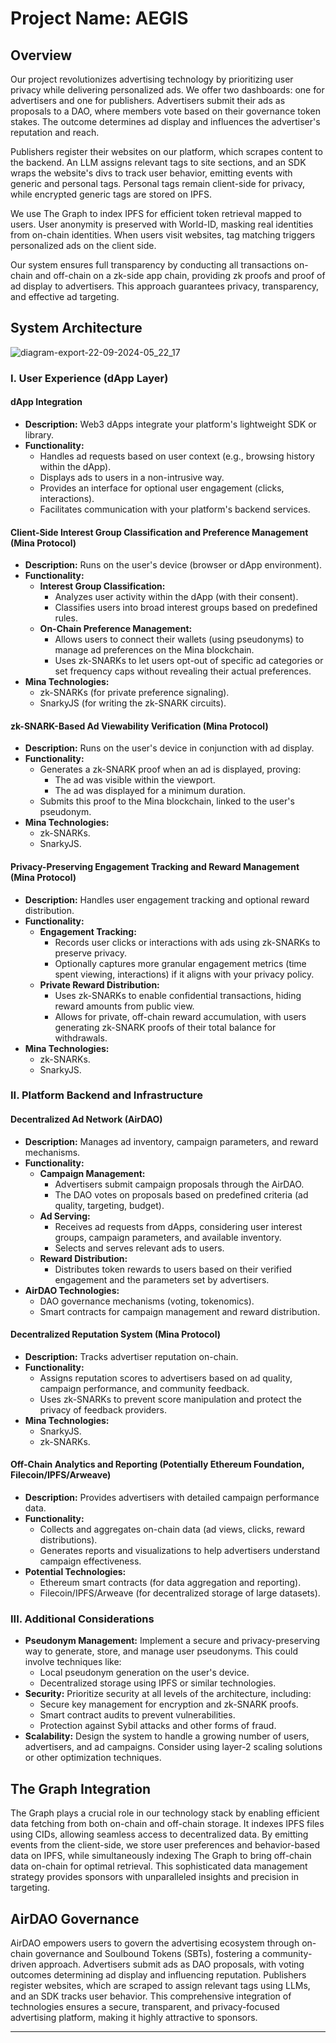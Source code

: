# Project Name: AEGIS

## Overview

Our project revolutionizes advertising technology by prioritizing user privacy while delivering personalized ads. We offer two dashboards: one for advertisers and one for publishers. Advertisers submit their ads as proposals to a DAO, where members vote based on their governance token stakes. The outcome determines ad display and influences the advertiser's reputation and reach.

Publishers register their websites on our platform, which scrapes content to the backend. An LLM assigns relevant tags to site sections, and an SDK wraps the website's divs to track user behavior, emitting events with generic and personal tags. Personal tags remain client-side for privacy, while encrypted generic tags are stored on IPFS.

We use The Graph to index IPFS for efficient token retrieval mapped to users. User anonymity is preserved with World-ID, masking real identities from on-chain identities. When users visit websites, tag matching triggers personalized ads on the client side.

Our system ensures full transparency by conducting all transactions on-chain and off-chain on a zk-side app chain, providing zk proofs and proof of ad display to advertisers. This approach guarantees privacy, transparency, and effective ad targeting.

## System Architecture
![diagram-export-22-09-2024-05_22_17](https://github.com/user-attachments/assets/81f7fa24-fea8-4f89-8f95-595b431a80b8)


### I. User Experience (dApp Layer)

#### dApp Integration
- **Description:** Web3 dApps integrate your platform's lightweight SDK or library.
- **Functionality:**
  - Handles ad requests based on user context (e.g., browsing history within the dApp).
  - Displays ads to users in a non-intrusive way.
  - Provides an interface for optional user engagement (clicks, interactions).
  - Facilitates communication with your platform's backend services.

#### Client-Side Interest Group Classification and Preference Management (Mina Protocol)
- **Description:** Runs on the user's device (browser or dApp environment).
- **Functionality:**
  - **Interest Group Classification:**
    - Analyzes user activity within the dApp (with their consent).
    - Classifies users into broad interest groups based on predefined rules.
  - **On-Chain Preference Management:**
    - Allows users to connect their wallets (using pseudonyms) to manage ad preferences on the Mina blockchain.
    - Uses zk-SNARKs to let users opt-out of specific ad categories or set frequency caps without revealing their actual preferences.
- **Mina Technologies:**
  - zk-SNARKs (for private preference signaling).
  - SnarkyJS (for writing the zk-SNARK circuits).

#### zk-SNARK-Based Ad Viewability Verification (Mina Protocol)
- **Description:** Runs on the user's device in conjunction with ad display.
- **Functionality:**
  - Generates a zk-SNARK proof when an ad is displayed, proving:
    - The ad was visible within the viewport.
    - The ad was displayed for a minimum duration.
  - Submits this proof to the Mina blockchain, linked to the user's pseudonym.
- **Mina Technologies:**
  - zk-SNARKs.
  - SnarkyJS.

#### Privacy-Preserving Engagement Tracking and Reward Management (Mina Protocol)
- **Description:** Handles user engagement tracking and optional reward distribution.
- **Functionality:**
  - **Engagement Tracking:**
    - Records user clicks or interactions with ads using zk-SNARKs to preserve privacy.
    - Optionally captures more granular engagement metrics (time spent viewing, interactions) if it aligns with your privacy policy.
  - **Private Reward Distribution:**
    - Uses zk-SNARKs to enable confidential transactions, hiding reward amounts from public view.
    - Allows for private, off-chain reward accumulation, with users generating zk-SNARK proofs of their total balance for withdrawals.
- **Mina Technologies:**
  - zk-SNARKs.
  - SnarkyJS.

### II. Platform Backend and Infrastructure

#### Decentralized Ad Network (AirDAO)
- **Description:** Manages ad inventory, campaign parameters, and reward mechanisms.
- **Functionality:**
  - **Campaign Management:**
    - Advertisers submit campaign proposals through the AirDAO.
    - The DAO votes on proposals based on predefined criteria (ad quality, targeting, budget).
  - **Ad Serving:**
    - Receives ad requests from dApps, considering user interest groups, campaign parameters, and available inventory.
    - Selects and serves relevant ads to users.
  - **Reward Distribution:**
    - Distributes token rewards to users based on their verified engagement and the parameters set by advertisers.
- **AirDAO Technologies:**
  - DAO governance mechanisms (voting, tokenomics).
  - Smart contracts for campaign management and reward distribution.

#### Decentralized Reputation System (Mina Protocol)
- **Description:** Tracks advertiser reputation on-chain.
- **Functionality:**
  - Assigns reputation scores to advertisers based on ad quality, campaign performance, and community feedback.
  - Uses zk-SNARKs to prevent score manipulation and protect the privacy of feedback providers.
- **Mina Technologies:**
  - SnarkyJS.
  - zk-SNARKs.

#### Off-Chain Analytics and Reporting (Potentially Ethereum Foundation, Filecoin/IPFS/Arweave)
- **Description:** Provides advertisers with detailed campaign performance data.
- **Functionality:**
  - Collects and aggregates on-chain data (ad views, clicks, reward distributions).
  - Generates reports and visualizations to help advertisers understand campaign effectiveness.
- **Potential Technologies:**
  - Ethereum smart contracts (for data aggregation and reporting).
  - Filecoin/IPFS/Arweave (for decentralized storage of large datasets).

### III. Additional Considerations

- **Pseudonym Management:** Implement a secure and privacy-preserving way to generate, store, and manage user pseudonyms. This could involve techniques like:
  - Local pseudonym generation on the user's device.
  - Decentralized storage using IPFS or similar technologies.
- **Security:** Prioritize security at all levels of the architecture, including:
  - Secure key management for encryption and zk-SNARK proofs.
  - Smart contract audits to prevent vulnerabilities.
  - Protection against Sybil attacks and other forms of fraud.
- **Scalability:** Design the system to handle a growing number of users, advertisers, and ad campaigns. Consider using layer-2 scaling solutions or other optimization techniques.

## The Graph Integration

The Graph plays a crucial role in our technology stack by enabling efficient data fetching from both on-chain and off-chain storage. It indexes IPFS files using CIDs, allowing seamless access to decentralized data. By emitting events from the client-side, we store user preferences and behavior-based data on IPFS, while simultaneously indexing The Graph to bring off-chain data on-chain for optimal retrieval. This sophisticated data management strategy provides sponsors with unparalleled insights and precision in targeting.

## AirDAO Governance

AirDAO empowers users to govern the advertising ecosystem through on-chain governance and Soulbound Tokens (SBTs), fostering a community-driven approach. Advertisers submit ads as DAO proposals, with voting outcomes determining ad display and influencing reputation. Publishers register websites, which are scraped to assign relevant tags using LLMs, and an SDK tracks user behavior. This comprehensive integration of technologies ensures a secure, transparent, and privacy-focused advertising platform, making it highly attractive to sponsors.

---

